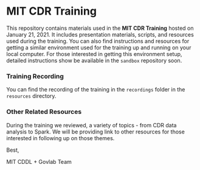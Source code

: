 # MIT CDR Training

This repository contains materials used in the **MIT CDR Training** hosted on January 21, 2021. It includes presentation materials, scripts, and resources used during the training. You can also find instructions and resources for getting a similar environment used for the training up and running on your local computer. For those interested in getting this environment setup, detailed instructions show be available in the `sandbox` repository soon. 

### Training Recording
You can find the recording of the training in the `recordings` folder in the `resources` directory.

### Other Related Resources
During the training we reviewed, a variety of topics - from CDR data analysis to Spark. We will be providing link to other resources for those interested in following up on those themes.



Best, 

MIT CDDL + Govlab Team
